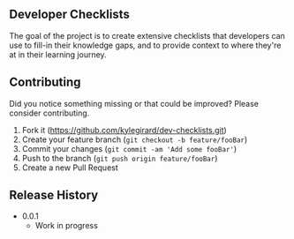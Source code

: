 
## Developer Checklists
The goal of the project is to create extensive checklists that developers can use to fill-in their knowledge gaps, and to provide context to where they're at in their learning journey. 

## Contributing
Did you notice something missing or that could be improved? Please consider contributing. 

1. Fork it (<https://github.com/kylegirard/dev-checklists.git>)
2. Create your feature branch (`git checkout -b feature/fooBar`)
3. Commit your changes (`git commit -am 'Add some fooBar'`)
4. Push to the branch (`git push origin feature/fooBar`)
5. Create a new Pull Request

## Release History
* 0.0.1
    * Work in progress
